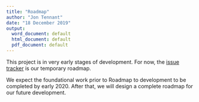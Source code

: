 ```yaml
---
title: "Roadmap"
author: "Jon Tennant"
date: "18 December 2019"
output:
  word_document: default
  html_document: default
  pdf_document: default
---
```


This project is in very early stages of development. For now, the [issue tracker](https://github.com/free-science-academy/organisation/issues) is our temporary roadmap.

We expect the foundational work prior to Roadmap to development to be completed by early 2020. After that, we will design a complete roadmap for our future development.